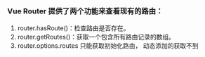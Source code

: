#

### Vue Router 提供了两个功能来查看现有的路由：

1. router.hasRoute()：检查路由是否存在。
2. router.getRoutes()：获取一个包含所有路由记录的数组。
3. router.options.routes 只能获取初始化路由， 动态添加的获取不到
